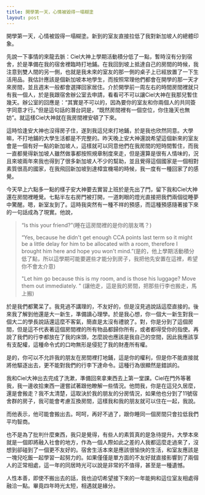 ```yaml
---
title: 開學第一天，心情被毀得一塌糊塗
layout: post
---
```


開學第一天，心情被毀得一塌糊塗。新到的室友直接拉低了我對新加坡人的總體印象。

先說一下事情的來龍去脈：Ciel大神上學期活動積分低了一點，暫時沒有分到宿舍，於是準備在我的宿舍裡臨時打地鋪。在我回到坡上抵達自己的房間的時候，我注意到雙人間的另一側，也就是我未來的室友的那一側的桌子上已經放置了一下生活用品。我估計應該是個新加坡本地學生，而按照常理他們都會在開學的那一天才來房間，並且週末一般都會選擇回家居住。介於開學前一周左右的時間房間裡就只有我一個人，於是我跟宿舍辦公室去申請，看看可不可以讓Ciel大神在我那兒暫住幾天。辦公室的回應是：“其實是不可以的，因為要你的室友和你兩個人的共同簽字同意才行。”但是這句話的潛台詞是，“既然房間裡有一個空位，你住幾天也無妨”。就這樣Ciel大神就在我房間裡安頓了下來。

這時恰逢安大神也沒得房子住，遂到我這兒來打地鋪，於是我也欣然同意。大學嘛，不打地鋪的大學生活都是不完整的。昨天晚上安大神還說希望這個新來的室友會是一個有好一點的新加坡人，這樣就可以同意他們在我房間的短時間暫住，而我一直都覺得新加坡人雖然做事都按照規章制度來走，但是還算是很有人情味的，況且來坡兩年來我也得到了很多新加坡人不少的幫助，並且覺得這個國家是一個相對素質很高的國家，在我飛回新加坡到達樟宜機場的時候，我一度有一種回家了的感覺。

今天早上六點多一點的樣子安大神要去實習上班於是先出了門，留下我和Ciel大神還在房間裡睡覺。七點半左右房門被打開，一道刺眼的燈光直接把我們兩個從睡夢中驚醒。嗯，新室友到了。這時我突然有一種不祥的預感，而這種預感隨著接下來的一句話成為了現實。他說，

<blockquote>
<p>
“Is this your friend?”(睡在這房間裡的是你的朋友嗎？)
</p>
“Yes, because he didn't get enough CCA points last term so it might be a little delay for him to be allocated with a room, therefore I brought him here and hope you won't mind.”(是的，他上學期活動積分低了點，所以這學期可能要遲些才能分到房子，我把他先安置在這裡，希望你不會太介意)
<p>
"Let him go because this is my room, and is those his luggage? Move them out immediately. " (讓他走，這是我的房間，把那些行李也搬走，馬上搬)
</p>
</blockquote>

於是我們都驚呆了。我見過不講理的，不友好的，但是沒見過說話這麼直接的。後來我了解到他還是大一新生，準備讀心理學。於是我心想，你一個大一新生對我一個大二的學長說話還這麼不客氣，簡直是太沒有禮貌了。對，你是分到了這個房間，但是這不代表著這個房間裡的所有物品都歸你所有，或者都得受你的指使。再說了我們的行李都放在了我的床頭，怎麼說也應該是我自己的空間，因此我應該享有支配權，這種命令式的口吻無形是侵犯了我的財產所有權。

是的，你可以不允許我的朋友在房間裡打地鋪，這是你的權利，但是你不能直接就將他驅逐出去，更不能對我們的行李下達命令。這種行為很顯然是錯誤的。

我和Ciel大神出去完成了洗漱，準備回來拿東西去上第一堂課。Ciel在門外等著我，我一邊收拾東西一邊嘗試著跟他瞭解一些情況。他問我，你是在這兒久居麼，還是會搬走？我不太清楚，這取決於我的朋友的分房情況，如果他也分到了11號宿舍群的房子，我可能會考慮互換房間，這樣我和我的朋友就可以住在一起，我說。

而他表示，他可能會搬出去。呵呵，再好不過了，跟你睡同一個房間只會拉低我們平均智商。

也不是為了批判什麼東西，我只是覺得，有些人的素質真的是急待提升。大學本來就是一個即將融入社會的地方，作為一個人際如此之差的人我都這麼走過來了，沒想到卻碰到了一個更不友好的。宿舍生活本來是應該很愉快的生活，和室友應該是一塊兒吃飯一起學習一起努力的。如果僅僅是單方面的不友好就直接影響到了兩個人的正常相處，這一年的同居時光可以說是非常的不值得，甚至是一種遺憾。

人性本善，即使不搬出去的話，我也迫切希望接下來的一年能夠和這位室友相處得融洽一點。畢竟四年時光太短，相遇就是緣分。

